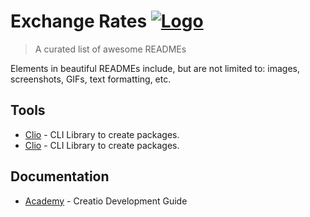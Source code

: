 # Exchange Rates  [![Logo](https://www.creatio.com/sites/default/files/2019-10/creatio-main-logo.svg)](https://github.com/sindresorhus/awesome#readme)
> A curated list of awesome READMEs

Elements in beautiful READMEs include, but are not limited to: images, screenshots, GIFs, text formatting, etc.


## Tools
- [Clio](https://github.com/Advance-Technologies-Foundation/clio) - CLI Library to create packages.
- [Clio](https://github.com/Advance-Technologies-Foundation/clio) - CLI Library to create packages.

## Documentation
- [Academy](https://academy.creatio.com/documents/technic-sdk/7-15/creatio-development-guide) - Creatio Development Guide
